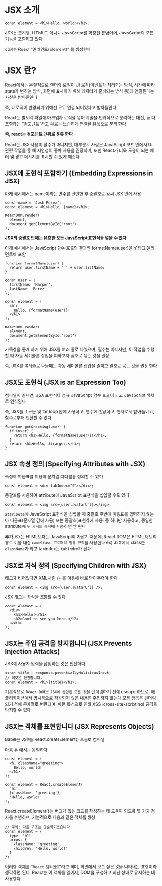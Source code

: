 # JSX 소개

```
const element = <h1>Hello, world!</h1>;
```

JSX는 문자열, HTML도 아니다
JavaScript를 확장한 문법이며, JavaScript의 모든기능을 포함하고 있다

JSX는 React “엘리먼트(element)” 를 생성한다

# JSX 란?

React에서는 본질적으로 렌더링 로직이 UI 로직(이벤트가 처리되는 방식, 시간에 따라 state가 변하는 방식, 화면에 표시하기 위해 데이터가 준비되는 방식 등)과 연결된다는 사실을 받아들인다

즉, UI로직이 변경되기 위해선 모두 연결 되어있다고 받아들인다

React는 별도의 파일에 마크업과 로직을 넣어 기술을 인위적으로 분리하는 대신, 둘 다 포함하는 “컴포넌트”라고 부르는 느슨하게 연결된 유닛으로 분리 한다

**즉, react는 컴포넌트 단위로 분류 한다**

React는 JSX 사용이 필수가 아니지만, 대부분의 사람은 JavaScript 코드 안에서 UI 관련 작업을 할 때 시인성이 좋아 사용을 권장하며, 또한 React가 더욱 도움이 되는 에러 및 경고 메시지를 표시할 수 있게 해준다

## JSX에 표현식 포함하기 (Embedding Expressions in JSX)

아래 예시에서는 name이라는 변수를 선언한 후 중괄호로 감싸 JSX 안에 사용

```
const name = 'Josh Perez';
const element = <h1>Hello, {name}</h1>;

ReactDOM.render(
  element,
  document.getElementById('root')
);
```

**JSX의 중괄호 안에는 유효한 모든 JavaScript 표현식을 넣을 수 있다**

아래 예시에서는 JavaScript 함수 호출의 결과인 formatName(user)을 h1태그 엘리먼트에 포함


```
function formatName(user) {
  return user.firstName + ' ' + user.lastName;
}

const user = {
  firstName: 'Harper',
  lastName: 'Perez'
};

const element = (
  <h1>
    Hello, {formatName(user)}!
  </h1>
);

ReactDOM.render(
  element,
  document.getElementById('root')
);
```

가독성을 좋게 하기 위해 JSX를 여러 줄로 나눴으며, 필수는 아니지만, 이 작업을 수행할 때 자동 세미콜론 삽입을 피하고자 괄호로 묶는 것을 권장

즉, JSX를 여러줄로 나눌때는 자동 세미콜론 삽입을 줄이고 괄호로 묶는 것을 권장 한다

## JSX도 표현식 (JSX is an Expression Too)

컴파일이 끝나면, JSX 표현식이 정규 JavaScript 함수 호출이 되고 JavaScript 객체로 인식된다

즉, JSX를 if 구문 및 for loop 안에 사용하고, 변수에 할당하고, 인자로서 받아들이고, 함수로부터 반환할 수 있다

```
function getGreeting(user) {
  if (user) {
    return <h1>Hello, {formatName(user)}!</h1>;
  }
  return <h1>Hello, Stranger.</h1>;
}
```

## JSX 속성 정의 (Specifying Attributes with JSX)

속성에 따옴표를 이용해 문자열 리터럴을 정의할 수 있다

```
const element = <div tabIndex="0"></div>;
```

중괄호를 사용하여 attribute에 JavaScript 표현식을 삽입할 수도 있다

```
const element = <img src={user.avatarUrl}></img>;
```

`attribute`에 JavaScript 표현식을 삽입할 때 중괄호 주변에 따옴표를 입력하지 않는다 따옴표(문자열 값에 사용) 또는 중괄호(표현식에 사용) 중 하나만 사용하고, 동일한 attribute에 `두 가지를 동시`에 사용하면 안 된다

**추가**
`JSX`는 HTML보다는 JavaScript에 가깝기 때문에, React DOM은 HTML 어트리뷰트 이름 대신 `camelCase 프로퍼티 명명 규칙`을 사용한다
ex) JSX에서 class는 `className`가 되고 tabindex는 `tabIndex`가 된다

## JSX로 자식 정의 (Specifying Children with JSX)

태그가 비어있다면 XML처럼 /> 를 이용해 바로 닫아주어야 한다

```
const element = <img src={user.avatarUrl} />;
```

JSX 태그는 자식을 포함할 수 있다

```
const element = (
  <div>
    <h1>Hello!</h1>
    <h2>Good to see you here.</h2>
  </div>
);
```

## JSX는 주입 공격을 방지합니다 (JSX Prevents Injection Attacks)

JSX에 사용자 입력을 삽입하는 것은 안전하다

```
const title = response.potentiallyMaliciousInput;
// 이것은 안전합니다.
const element = <h1>{title}</h1>;
```

기본적으로 `React DOM`은 `JSX에 삽입된 모든 값`을 렌더링하기 전에 escape 하므로, 애플리케이션에서 명시적으로 작성되지 않은 내용은 주입되지 않는다
모든 항목은 렌더링 되기 전에 문자열로 변환되며, 이런 특성으로 인해 XSS (cross-site-scripting) 공격을 방지할 수 있다

## JSX는 객체를 표현합니다 (JSX Represents Objects)

Babel은 JSX를 React.createElement() 호출로 컴파일

다음 두 예시는 동일하다

```
const element = (
  <h1 className="greeting">
    Hello, world!
  </h1>
);
```

```
const element = React.createElement(
  'h1',
  {className: 'greeting'},
  'Hello, world!'
);
```

React.createElement()는 버그가 없는 코드를 작성하는 데 도움이 되도록 몇 가지 검사를 수행하며, 기본적으로 다음과 같은 객체를 생성

```
// 주의: 다음 구조는 단순화되었습니다
const element = {
  type: 'h1',
  props: {
    className: 'greeting',
    children: 'Hello, world!'
  }
};
```

이러한 객체를 `“React 엘리먼트”`라고 하며, 화면에서 보고 싶은 것을 나타내는 표현이라 생각하면 된다.
React는 이 객체를 읽어서, DOM을 구성하고 최신 상태로 유지하는 데 사용한다
